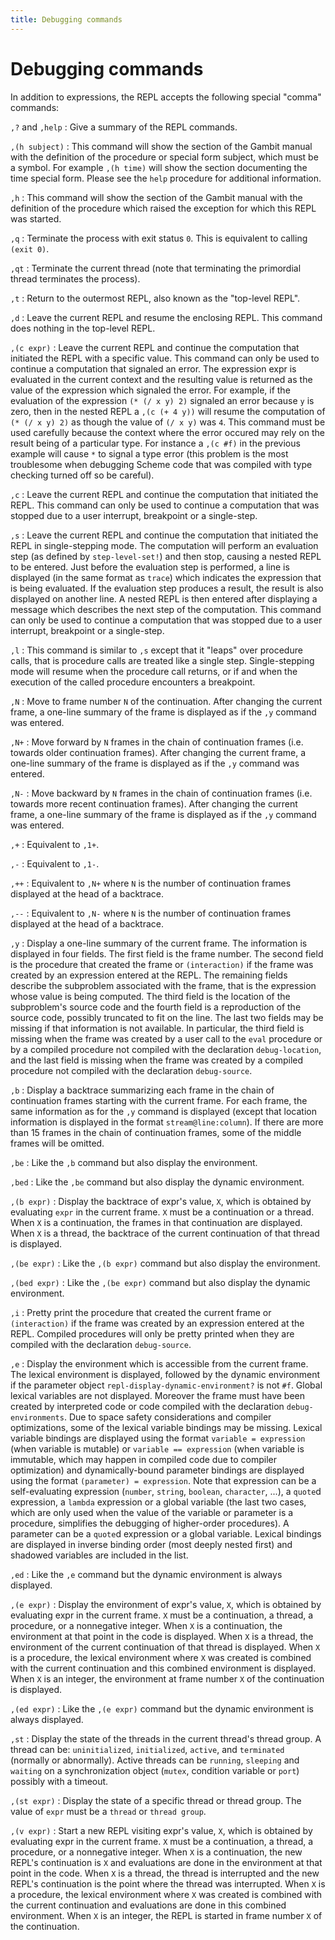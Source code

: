 ```yaml
---
title: Debugging commands
---
```


# Debugging commands

In addition to expressions, the REPL accepts the following special "comma"
commands:

`,?` and `,help`
: Give a summary of the REPL commands.

`,(h subject)`
: This command will show the section of the Gambit manual with the definition of
the procedure or special form subject, which must be a symbol. For example `,(h
time)` will show the section documenting the time special form. Please see the
`help` procedure for additional information.

`,h`
: This command will show the section of the Gambit manual with the definition of
  the procedure which raised the exception for which this REPL was started.

`,q`
: Terminate the process with exit status `0`. This is equivalent to calling
  `(exit 0)`.

`,qt`
: Terminate the current thread (note that terminating the primordial thread
  terminates the process).

`,t`
: Return to the outermost REPL, also known as the "top-level REPL".

`,d`
: Leave the current REPL and resume the enclosing REPL. This command does
  nothing in the top-level REPL.

`,(c expr)`
: Leave the current REPL and continue the computation that initiated the REPL
  with a specific value. This command can only be used to continue a computation
  that signaled an error. The expression expr is evaluated in the current
  context and the resulting value is returned as the value of the expression
  which signaled the error. For example, if the evaluation of the expression `(*
  (/ x y) 2)` signaled an error because `y` is zero, then in the nested REPL a
  `,(c (+ 4 y))` will resume the computation of `(* (/ x y) 2)` as though the
  value of `(/ x y)` was `4`. This command must be used carefully because the
  context where the error occured may rely on the result being of a particular
  type. For instance a `,(c #f)` in the previous example will cause `*` to
  signal a type error (this problem is the most troublesome when debugging
  Scheme code that was compiled with type checking turned off so be careful).

`,c`
: Leave the current REPL and continue the computation that initiated the REPL.
  This command can only be used to continue a computation that was stopped due
  to a user interrupt, breakpoint or a single-step.

`,s`
: Leave the current REPL and continue the computation that initiated the REPL in
  single-stepping mode. The computation will perform an evaluation step (as
  defined by `step-level-set!`) and then stop, causing a nested REPL to be
  entered. Just before the evaluation step is performed, a line is displayed (in
  the same format as `trace`) which indicates the expression that is being
  evaluated. If the evaluation step produces a result, the result is also
  displayed on another line. A nested REPL is then entered after displaying a
  message which describes the next step of the computation. This command can
  only be used to continue a computation that was stopped due to a user
  interrupt, breakpoint or a single-step.

`,l`
: This command is similar to `,s` except that it "leaps" over procedure calls,
  that is procedure calls are treated like a single step. Single-stepping mode
  will resume when the procedure call returns, or if and when the execution of
  the called procedure encounters a breakpoint.

`,N`
: Move to frame number `N` of the continuation. After changing the current frame,
  a one-line summary of the frame is displayed as if the `,y` command was
  entered.

`,N+`
: Move forward by `N` frames in the chain of continuation frames (i.e. towards
  older continuation frames). After changing the current frame, a one-line
  summary of the frame is displayed as if the `,y` command was entered.

`,N-`
: Move backward by `N` frames in the chain of continuation frames (i.e. towards
  more recent continuation frames). After changing the current frame, a one-line
  summary of the frame is displayed as if the `,y` command was entered.

`,+`
: Equivalent to `,1+`.

`,-`
: Equivalent to `,1-`.

`,++`
: Equivalent to `,N+` where `N` is the number of continuation frames displayed at
  the head of a backtrace.

`,--`
: Equivalent to `,N-` where `N` is the number of continuation frames displayed
  at the head of a backtrace.

`,y`
: Display a one-line summary of the current frame. The information is displayed
  in four fields. The first field is the frame number. The second field is the
  procedure that created the frame or `(interaction)` if the frame was created
  by an expression entered at the REPL. The remaining fields describe the
  subproblem associated with the frame, that is the expression whose value is
  being computed. The third field is the location of the subproblem's source
  code and the fourth field is a reproduction of the source code, possibly
  truncated to fit on the line. The last two fields may be missing if that
  information is not available. In particular, the third field is missing when
  the frame was created by a user call to the `eval` procedure or by a compiled
  procedure not compiled with the declaration `debug-location`, and the last
  field is missing when the frame was created by a compiled procedure not
  compiled with the declaration `debug-source`.

`,b`
: Display a backtrace summarizing each frame in the chain of continuation frames
  starting with the current frame. For each frame, the same information as for
  the `,y` command is displayed (except that location information is displayed
  in the format `stream@line:column`). If there are more than 15 frames in the
  chain of continuation frames, some of the middle frames will be omitted.

`,be`
: Like the `,b` command but also display the environment.

`,bed`
: Like the `,be` command but also display the dynamic environment.

`,(b expr)`
: Display the backtrace of expr's value, `X`, which is obtained by evaluating `expr`
in the current frame. `X` must be a continuation or a thread. When `X` is a
continuation, the frames in that continuation are displayed. When `X` is a
thread, the backtrace of the current continuation of that thread is displayed.

`,(be expr)`
: Like the `,(b expr)` command but also display the environment.

`,(bed expr)`
: Like the `,(be expr)` command but also display the dynamic environment.

`,i`
: Pretty print the procedure that created the current frame or `(interaction)`
  if the frame was created by an expression entered at the REPL. Compiled
  procedures will only be pretty printed when they are compiled with the
  declaration `debug-source`.

`,e`
: Display the environment which is accessible from the current frame. The
  lexical environment is displayed, followed by the dynamic environment if the
  parameter object `repl-display-dynamic-environment?` is not `#f`. Global
  lexical variables are not displayed. Moreover the frame must have been created
  by interpreted code or code compiled with the declaration
  `debug-environments`. Due to space safety considerations and compiler
  optimizations, some of the lexical variable bindings may be missing. Lexical
  variable bindings are displayed using the format `variable = expression` (when
  variable is mutable) or `variable == expression` (when variable is immutable,
  which may happen in compiled code due to compiler optimization) and
  dynamically-bound parameter bindings are displayed using the format
  `(parameter) = expression`. Note that expression can be a self-evaluating
  expression (`number`, `string`, `boolean`, `character`, ...), a `quote`d
  expression, a `lambda` expression or a global variable (the last two cases,
  which are only used when the value of the variable or parameter is a
  procedure, simplifies the debugging of higher-order procedures). A parameter
  can be a `quote`d expression or a global variable. Lexical bindings are
  displayed in inverse binding order (most deeply nested first) and shadowed
  variables are included in the list.

`,ed`
: Like the `,e` command but the dynamic environment is always displayed.

`,(e expr)`
: Display the environment of expr's value, `X`, which is obtained by evaluating
  expr in the current frame. `X` must be a continuation, a thread, a procedure, or
  a nonnegative integer. When `X` is a continuation, the environment at that point
  in the code is displayed. When `X` is a thread, the environment of the current
  continuation of that thread is displayed. When `X` is a procedure, the lexical
  environment where `X` was created is combined with the current continuation and
  this combined environment is displayed. When `X` is an integer, the environment
  at frame number `X` of the continuation is displayed.

`,(ed expr)`
: Like the `,(e expr)` command but the dynamic environment is always displayed.

`,st`
: Display the state of the threads in the current thread's thread group. A
  thread can be: `uninitialized`, `initialized`, `active`, and `terminated`
  (normally or abnormally). Active threads can be `running`, `sleeping` and
  `waiting` on a synchronization object (`mutex`, condition variable or `port`)
  possibly with a timeout.

`,(st expr)`
: Display the state of a specific thread or thread group. The value of `expr` must
  be a `thread` or `thread group`.

`,(v expr)`
: Start a new REPL visiting expr's value, `X`, which is obtained by evaluating
expr in the current frame. `X` must be a continuation, a thread, a procedure, or a
nonnegative integer. When `X` is a continuation, the new REPL's continuation is `X`
and evaluations are done in the environment at that point in the code. When `X` is
a thread, the thread is interrupted and the new REPL's continuation is the point
where the thread was interrupted. When `X` is a procedure, the lexical environment
where `X` was created is combined with the current continuation and evaluations
are done in this combined environment. When `X` is an integer, the REPL is started
in frame number `X` of the continuation.

